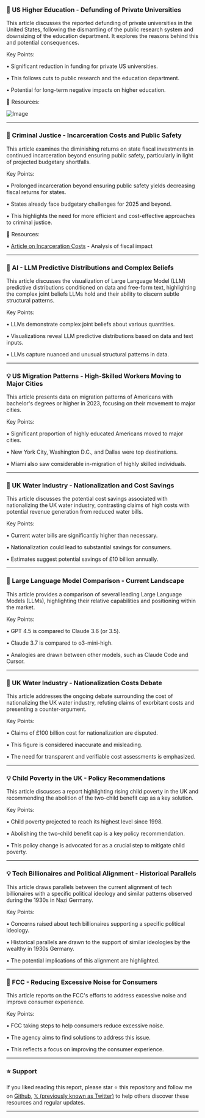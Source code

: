 ### 🤖 US Higher Education - Defunding of Private Universities

This article discusses the reported defunding of private universities in the United States, following the dismantling of the public research system and downsizing of the education department.  It explores the reasons behind this and potential consequences.

Key Points:

• Significant reduction in funding for private US universities.


• This follows cuts to public research and the education department.


•  Potential for long-term negative impacts on higher education.



🔗 Resources:

![Image](https://pbs.twimg.com/media/Gkuk2pNWoAA8anl?format=jpg&name=small)


---

### 🤖 Criminal Justice - Incarceration Costs and Public Safety

This article examines the diminishing returns on state fiscal investments in continued incarceration beyond ensuring public safety, particularly in light of projected budgetary shortfalls.

Key Points:

• Prolonged incarceration beyond ensuring public safety yields decreasing fiscal returns for states.


• States already face budgetary challenges for 2025 and beyond.


•  This highlights the need for more efficient and cost-effective approaches to criminal justice.



🔗 Resources:

• [Article on Incarceration Costs](https://bit.ly/4gYhYh0) - Analysis of fiscal impact


---

### 🤖 AI - LLM Predictive Distributions and Complex Beliefs

This article discusses the visualization of Large Language Model (LLM) predictive distributions conditioned on data and free-form text, highlighting the complex joint beliefs LLMs hold and their ability to discern subtle structural patterns.

Key Points:

• LLMs demonstrate complex joint beliefs about various quantities.


• Visualizations reveal LLM predictive distributions based on data and text inputs.


•  LLMs capture nuanced and unusual structural patterns in data.



---

### 💡 US Migration Patterns - High-Skilled Workers Moving to Major Cities

This article presents data on migration patterns of Americans with bachelor's degrees or higher in 2023, focusing on their movement to major cities.

Key Points:

• Significant proportion of highly educated Americans moved to major cities.


• New York City, Washington D.C., and Dallas were top destinations.


•  Miami also saw considerable in-migration of highly skilled individuals.



---

### 🤖 UK Water Industry - Nationalization and Cost Savings

This article discusses the potential cost savings associated with nationalizing the UK water industry, contrasting claims of high costs with potential revenue generation from reduced water bills.

Key Points:

•  Current water bills are significantly higher than necessary.


•  Nationalization could lead to substantial savings for consumers.


•  Estimates suggest potential savings of £10 billion annually.



---

### 🤖 Large Language Model Comparison - Current Landscape

This article provides a comparison of several leading Large Language Models (LLMs), highlighting their relative capabilities and positioning within the market.

Key Points:

•  GPT 4.5 is compared to Claude 3.6 (or 3.5).


•  Claude 3.7 is compared to o3-mini-high.


•  Analogies are drawn between other models, such as Claude Code and Cursor.



---

### 🤖 UK Water Industry - Nationalization Costs Debate

This article addresses the ongoing debate surrounding the cost of nationalizing the UK water industry, refuting claims of exorbitant costs and presenting a counter-argument.

Key Points:

•  Claims of £100 billion cost for nationalization are disputed.


•  This figure is considered inaccurate and misleading.


•  The need for transparent and verifiable cost assessments is emphasized.


---

### 💡 Child Poverty in the UK - Policy Recommendations

This article discusses a report highlighting rising child poverty in the UK and recommending the abolition of the two-child benefit cap as a key solution.

Key Points:

•  Child poverty projected to reach its highest level since 1998.


•  Abolishing the two-child benefit cap is a key policy recommendation.


•  This policy change is advocated for as a crucial step to mitigate child poverty.



---

### 💡 Tech Billionaires and Political Alignment - Historical Parallels

This article draws parallels between the current alignment of tech billionaires with a specific political ideology and similar patterns observed during the 1930s in Nazi Germany.

Key Points:

•  Concerns raised about tech billionaires supporting a specific political ideology.


•  Historical parallels are drawn to the support of similar ideologies by the wealthy in 1930s Germany.


•  The potential implications of this alignment are highlighted.



---

### 🤖 FCC - Reducing Excessive Noise for Consumers

This article reports on the FCC's efforts to address excessive noise and improve consumer experience.

Key Points:

•  FCC taking steps to help consumers reduce excessive noise.


•  The agency aims to find solutions to address this issue.


•  This reflects a focus on improving the consumer experience.


---

### ⭐️ Support

If you liked reading this report, please star ⭐️ this repository and follow me on [Github](https://github.com/Drix10), [𝕏 (previously known as Twitter)](https://x.com/DRIX_10_) to help others discover these resources and regular updates.

---